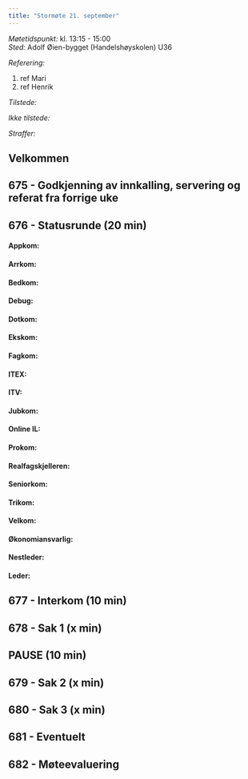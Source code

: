 ```yaml
---
title: "Stormøte 21. september"
---
```


*Møtetidspunkt:* kl. 13:15 - 15:00  
*Sted:* Adolf Øien-bygget (Handelshøyskolen) U36

*Referering:*  
1. ref Mari 
2. ref Henrik 

*Tilstede:* 

*Ikke tilstede:* 

*Straffer:*  

## Velkommen  

## 675 - Godkjenning av innkalling, servering og referat fra forrige uke


## 676 - Statusrunde (20 min)  

#### Appkom:  

#### Arrkom:  

#### Bedkom:  

#### Debug: 

#### Dotkom:  

#### Ekskom:  

#### Fagkom: 

#### ITEX: 

#### ITV: 

#### Jubkom:    

#### Online IL: 

#### Prokom:  

#### Realfagskjelleren:  

#### Seniorkom:  

#### Trikom:  

#### Velkom:  

#### Økonomiansvarlig: 

#### Nestleder:  

#### Leder:  


## 677 - Interkom (10 min)  


## 678 - Sak 1 (x min)  


## PAUSE (10 min)  

## 679 - Sak 2 (x min)


## 680 - Sak 3 (x min)


## 681 - Eventuelt         


## 682 - Møteevaluering